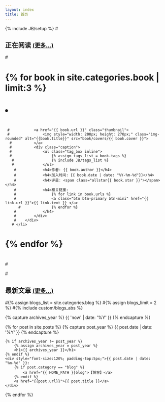 ```yaml
---
layout: index
title: 首页
---
```

{% include JB/setup %}
#<h2>正在阅读 <a href="{{ HOME_PATH }}book" style="font-size:18px">(更多...)</a></h2>
#<div class="row-fluid">
#    <ul class="thumbnails">
#    {% for book in site.categories.book | limit:3 %}
 #       <li class="span3">
  #          <div class="thumbnail"> 
     #           <a href="{{ book.url }}" class="thumbnail"> 
     #               <img style="width: 200px; height: 270px;" class="img-rounded" alt="{{book.title}}" src="book/covers/{{ book.cover }}">
      #          </a>
      #          <div class="caption">
      #              <ul class="tag_box inline">
      #                  {% assign tags_list = book.tags %}
       #                 {% include JB/tags_list %}
       #             </ul>
        #            <h4>作者: {{ book.author }}</h4>
        #            <h4>加入时间: {{ book.date | date: "%Y-%m-%d"}}</h4>
        #            <h4>评星: <span class="allstar{{ book.star }}"></span></h4>
        #            <h4>相关链接: 
        #                {% for link in book.urls %}
        #                <a class="btn btn-primary btn-mini" href="{{ link.url }}">{{ link.text }} </a>
          #              {% endfor %}
        #            </h4> 
        #        </div>
        #    </div>
       # </li>
   # {% endfor %}
  #  </ul>
#</div>
#<h2>最新文章 <a href="{{ HOME_PATH }}blog" style="font-size:18px">(更多...)</a></h2>
#{% assign blogs_list = site.categories.blog %}
#{% assign blogs_limit = 2 %}
#{% include custom/blogs_abs %}

{% capture archives_year %}
    {{ 'now' | date: '%Y' }}
{% endcapture %}

{% for post in site.posts %}
    {% capture post_year %}
        {{ post.date | date: '%Y' }}
    {% endcapture %}

    {% if archives_year != post_year %}
        {% assign archives_year = post_year %}
        <h1>{{ archives_year }}</h1>
    {% endif %}
    <div style="font-size:120%; padding-top:5px;">{{ post.date | date: "%m-%d" }}: 
        {% if post.category == "blog" %}
            <a href="{{ HOME_PATH }}blog">【博客】</a>
        {% endif %}
        <a href="{{post.url}}">{{ post.title }}</a>
    </div>
{% endfor %}
